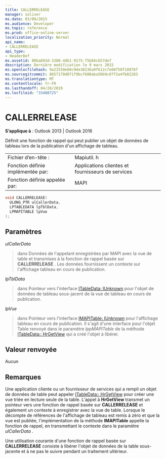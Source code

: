 ```yaml
---
title: CALLERRELEASE
manager: soliver
ms.date: 03/09/2015
ms.audience: Developer
ms.topic: reference
ms.prod: office-online-server
localization_priority: Normal
api_name:
- CALLERRELEASE
api_type:
- HeaderDef
ms.assetid: 80ba893d-3380-4db1-9175-f5b84cb57def
description: Dernière modification le 9 mars 2015
ms.openlocfilehash: 9a22550e60c9de38236a9f612c7e60f50f18978f
ms.sourcegitcommit: 8657170d071f9bcf680aba50b9c07f2a4fb82283
ms.translationtype: MT
ms.contentlocale: fr-FR
ms.lasthandoff: 04/28/2019
ms.locfileid: "33408725"
---
```

# <a name="callerrelease"></a>CALLERRELEASE

  
  
**S’applique à** : Outlook 2013 | Outlook 2016 
  
Définit une fonction de rappel qui peut publier un objet de données de tableau lors de la publication d'un affichage de tableau. 
  
|||
|:-----|:-----|
|Fichier d’en-tête :  <br/> |Mapiutil. h  <br/> |
|Fonction définie implémentée par:  <br/> |Applications clientes et fournisseurs de services  <br/> |
|Fonction définie appelée par:  <br/> |MAPI  <br/> |
   
```cpp
void CALLERRELEASE(
  ULONG_PTR ulCallerData,
  LPTABLEDATA lpTblData,
  LPMAPITABLE lpVue
);
```

## <a name="parameters"></a>Paramètres

 _ulCallerData_
  
> dans Données de l'appelant enregistrées par MAPI avec la vue de table et transmises à la fonction de rappel basée sur **CALLERRELEASE** . Les données fournissent un contexte sur l'affichage tableau en cours de publication. 
    
 _lpTblData_
  
> dans Pointeur vers l'interface [ITableData: IUnknown](itabledataiunknown.md) pour l'objet de données de tableau sous-jacent de la vue de tableau en cours de publication. 
    
 _lpVue_
  
> dans Pointeur vers l'interface [IMAPITable: IUnknown](imapitableiunknown.md) pour l'affichage tableau en cours de publication. Il s'agit d'une interface pour l'objet Table renvoyé dans le paramètre _lppMAPITable_ de la méthode [ITableData:: HrGetView](itabledata-hrgetview.md) qui a créé l'objet à libérer. 
    
## <a name="return-value"></a>Valeur renvoyée

Aucun 
  
## <a name="remarks"></a>Remarques

Une application cliente ou un fournisseur de services qui a rempli un objet de données de table peut appeler [ITableData:: HrGetView](itabledata-hrgetview.md) pour créer une vue triée en lecture seule de la table. L'appel à **HrGetView** transmet un pointeur vers une fonction de rappel basée sur **CALLERRELEASE** et également un contexte à enregistrer avec la vue de table. Lorsque le décompte de références de l'affichage de tableau est remis à zéro et que la vue est publiée, l'implémentation de la méthode **IMAPITable** appelle la fonction de rappel, en transmettant le contexte dans le paramètre _ulCallerData_ . 
  
Une utilisation courante d'une fonction de rappel basée sur **CALLERRELEASE** consiste à libérer l'objet de données de la table sous-jacente et à ne pas le suivre pendant un traitement ultérieur. 
  

